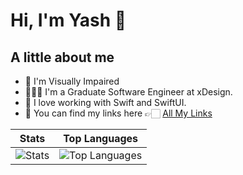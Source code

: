 # Hi, I'm Yash 👋

## A little about me

- 👀 I'm Visually Impaired
- 👨🏼‍💻 I'm a Graduate Software Engineer at xDesign.
- 🔨 I love working with Swift and SwiftUI.
- 🔎 You can find my links here 👉🏻 [All My Links](https://linktr.ee/YSBoomOfficial)

| Stats | Top Languages |
| - | - |
| ![Stats](https://github-readme-stats.vercel.app/api?username=YSBoomOfficial&theme=dark&hide_border=false&count_private=true) | ![Top Languages](https://github-readme-stats.vercel.app/api/top-langs/?username=YSBoomOfficial&theme=dark&hide_border=false&count_private=true&layout=compact) |
